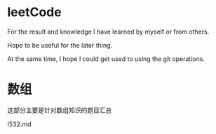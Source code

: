 # leetCode

For the result and knowledge I have learned by myself or from others.

Hope to be useful for the later thing.

At the same time, I hope I could get used to using the git operations.

# 数组
这部分主要是针对数组知识的题目汇总

!532.md
